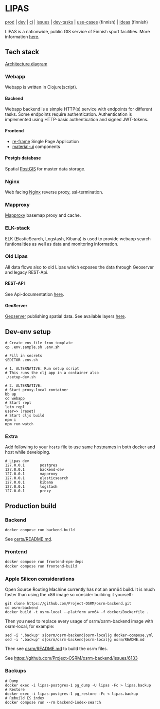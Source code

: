 # LIPAS

[prod](https://www.lipas.fi/) |
 [dev](https://lipas-dev.cc.jyu.fi/) |
 [ci](https://github.com/lipas-liikuntapaikat/lipas/actions) |
 [issues](https://github.com/lipas-liikuntapaikat/lipas/issues) |
 [dev-tasks](https://trello.com/b/q7dgXf28/lipas-20-dev) |
 [use-cases](https://trello.com/b/S8i6NexB/k%C3%A4ytt%C3%B6tapaukset) (finnish) |
 [ideas](https://trello.com/b/IEwJ5Nrq/lipas) (finnish)

LIPAS is a nationwide, public GIS service of Finnish sport
facilities. More information
[here](https://www.jyu.fi/fi/lipas-liikunnan-paikkatietojarjestelma).

## Tech stack

[Architecture diagram](https://drive.google.com/file/d/18JercdBIV_QO8HOXz4uBjAMPRvhy2CUW/view?usp=sharing)

### Webapp

Webapp is written in Clojure(script).

#### Backend

Webapp backend is a simple HTTP(s) service with endpoints for
different tasks. Some endpoints require authentication. Authentication
is implemented using HTTP-basic authentication and signed JWT-tokens.

#### Frontend

* [re-frame](https://github.com/Day8/re-frame) Single Page Application
* [material-ui](https://material-ui.com/) components

#### Postgis database

Spatial [PostGIS](https://postgis.net/) for master data storage.

### Nginx

Web facing [Nginx](https://www.nginx.com/) reverse proxy, ssl-termination.

### Mapproxy

[Mapproxy](https://mapproxy.org/) basemap proxy and cache.

### ELK-stack

ELK (ElasticSearch, Logstash, Kibana) is used to provide webapp search
funtionalities as well as data and monitoring information.

### Old Lipas

All data flows also to old Lipas which exposes the data through
Geoserver and legacy REST-Api.

#### REST-API

See Api-documentation [here](https://github.com/lipas-liikuntapaikat/lipas-api).

#### GeoServer

[Geoserver](http://geoserver.org/) publishing spatial data. See
available layers [here](http://lipas.cc.jyu.fi/geoserver).

## Dev-env setup

``` shell
# Create env-file from template
cp .env.sample.sh .env.sh

# Fill in secrets
$EDITOR .env.sh

# 1. ALTERNATIVE: Run setup script
# This runs the clj app in a container also
./setup-dev.sh

# 2. ALTERNATIVE:
# Start proxy-local container
bb up
cd webapp
# Start repl
lein repl
user=> (reset)
# Start cljs build
npm i
npm run watch
```

### Extra

Add following to your `hosts` file to use same hostnames in both
docker and host while developing.

``` shell
# Lipas dev
127.0.0.1       postgres
127.0.0.1       backend-dev
127.0.0.1       mapproxy
127.0.0.1       elasticsearch
127.0.0.1       kibana
127.0.0.1       logstash
127.0.0.1       proxy
```

## Production build

### Backend

`docker compose run backend-build`

See [certs/README.md](certs/README.md).

### Frontend

```bash
docker compose run frontend-npm-deps
docker compose run frontend-build
```

### Apple Silicon considerations

Open Source Routing Machine currently has not an arm64 build. It is much faster than using the x86 image so consider building it yourself:

```
git clone https://github.com/Project-OSRM/osrm-backend.git
cd osrm-backend
docker build -t osrm-local --platform arm64 -f docker/Dockerfile .
```

Then you need to replace every usage of osrm/osrm-backend image with osrm-local, for example:

```
sed -i '.backup' s|osrm/osrm-backend|osrm-local|g docker-compose.yml
sed -i '.backup' s|osrm/osrm-backend|osrm-local|g osrm/README.md
```

Then see [osrm/README.md](osrm/README.md) to build the osrm files.

See https://github.com/Project-OSRM/osrm-backend/issues/6133

### Backups

```
# Dump
docker exec -i lipas-postgres-1 pg_dump -U lipas -Fc > lipas.backup
# Restore
docker exec -i lipas-postgres-1 pg_restore -Fc < lipas.backup
# Rebuild ES index
docker compose run --rm backend-index-search
```

